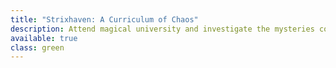 ```yaml
---
title: "Strixhaven: A Curriculum of Chaos"
description: Attend magical university and investigate the mysteries contained within its walls
available: true
class: green
---
```

